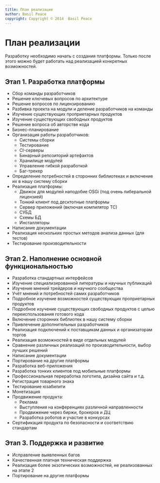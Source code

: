 ```yaml
---
title: План реализации
author: Basil Peace
copyright: Copyright © 2014  Basil Peace
---
```


План реализации
===============

Разработку необходимо начать с создания платформы. Только после этого
можно будет работать над реализацией конкретных возможностей.


Этап 1. Разработка платформы
----------------------------

*	Сбор команды разработчиков
*	Решение ключевых вопросов по архитектуре
*	Решение вопросов по лицензированию
*	Разбивка проекта на модули и деление разработчиков на команды
*	Изучение существующих проприетарных продуктов
*	Изучение существующих свободных продуктов
*	Решение вопроса об авторстве кода
*	Бизнес-планирование
*	Организация работы разработчиков:
	*	Системы сборки
	*	Тестирование
	*	CI-серверы
	*	Бинарный репозиторий артефактов
	*	Хранилище модулей
	*	Управление гибкой разработкой
	*	Баг-трекер
*	Определение потребностей в сторонних библиотеках и включение их в
нашу систему сборки
*	Реализация платформы:
	*	Движок для модулей наподобие OSGi (под очень либеральной
лицензией)
	*	Тонкий клиент под десктопные платформы
	*	Сервер приложений (включая компилятор ТС)
	*	СУБД
	*	Схемы БД
	*	Инсталляторы
*	Написание документации
*	Реализация нескольких простых методов анализа данных (для тестов)
*	Тестирование производительности


Этап 2. Наполнение основной функциональностью
---------------------------------------------

*	Разработка стандартных интерфейсов
*	Изучение специализированной литературы и научных публикаций
*	Изучение мнений трейдеров и научного сообщества
*	Учёт мнений и потребностей самих разработчиков
*	Подробное изучение возможностей существующих проприетарных продуктов
*	Подробное изучение существующих свободных продуктов с целью
переиспользования готового кода
*	Включение сторонних библиотек в нашу систему сборки
*	Привлечение дополнительных разработчиков
*	Реализация подключений к поставщикам данных и организаторам торгов
*	Реализация возможностей в виде отдельных модулей
*	Сравнение различных реализаций по производительности, выбор лучших
решений
*	Написание документации
*	Портирование на другие платформы
*	Разработка веб-приложения
*	Разработка тонких клиентов под мобильные платформы
*	Профессиональная переработка логотипа, дизайна сайта и т.д.
*	Регистрация товарного знака
*	Тестирование юзабилити
*	Монетизация
*	Продвижение продукта:
	*	Реклама
	*	Выступления на конференциях различной направленности
	*	Продвижение через биржи, брокеров и ДЦ
	*	Разработка роботов и участие в конкурсах
*	Сертификация продукта по безопасности и соответствию стандартам


Этап 3. Поддержка и развитие
----------------------------

*	Исправление выявленных багов
*	Качественная платная техническая поддержка
*	Реализация более экзотических возможностей, не реализованных на
этапе 2
*	Портирование на другие платформы

